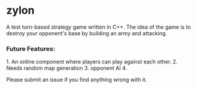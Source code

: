 zylon
=====

A test turn-based strategy game written in C++. The idea of the game is to destroy your opponent's base by building an army and attacking.

<h3>Future Features:</h3>
1. An online component where players can play against each other.
2. Needs random map generation
3. opponent AI
4. 

Please submit an issue if you find anything wrong with it.
